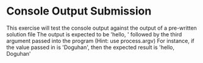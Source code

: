 # Console Output Submission
This exercise will test the console output against the output of a pre-written solution file
The output is expected to be 'hello, ' followed by the third argument passed into the program (Hint: use process.argv)
For instance, if the value passed in is 'Doguhan', then the expected result is 'hello, Doguhan'